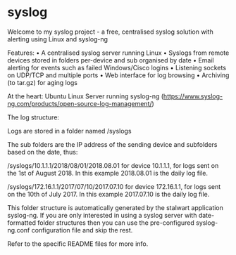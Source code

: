 # syslog
Welcome to my syslog project - a free, centralised syslog solution with alerting using Linux and syslog-ng

Features:
•	A centralised syslog server running Linux
•	Syslogs from remote devices stored in folders per-device and sub organised by date
•	Email alerting for events such as failed Windows/Cisco logins
•	Listening sockets on UDP/TCP and multiple ports
•	Web interface for log browsing
•	Archiving (to tar.gz) for aging logs


At the heart: Ubuntu Linux Server running syslog-ng (https://www.syslog-ng.com/products/open-source-log-management/)

The log structure:

Logs are stored in a folder named /syslogs

The sub folders are the IP address of the sending device and subfolders based on the date, thus:

/syslogs/10.1.1.1/2018/08/01/2018.08.01 for device 10.1.1.1, for logs sent on the 1st of August 2018. In this example 2018.08.01 is the daily log file. 

/syslogs/172.16.1.1/2017/07/10/2017.07.10 for device 172.16.1.1, for logs sent on the 10th of July 2017. In this example 2017.07.10 is the daily log file. 

This folder structure is automatically generated by the stalwart application syslog-ng. If you are only interested in using a syslog server with date-formatted folder structures then you can use the pre-configured syslog-ng.conf configuration file and skip the rest. 

Refer to the specific README files for more info. 




